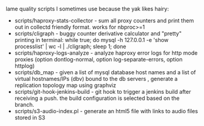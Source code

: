 lame quality scripts I sometimes use because the yak likes hairy:

* scripts/haproxy-stats-collector - sum all proxy counters and print them out in collectd friendly format. works for nbproc>=1
* scripts/cligraph - buggy counter derivative calculator and "pretty" printing in terminal:  while true; do mysql -h 127.0.0.1 -e 'show processlist' | wc -l | ./cligraph; sleep 1; done
* scripts/haproxy-logs-analyze - analyze haproxy error logs for http mode proxies (option dontlog-normal, option log-separate-errors, option httplog)
* scripts/db_map - given a list of mysql database host names and a list of virtual hostnames/IPs (dbv) bound to the db servers , generate a replication topology map using graphviz
* scripts/git-hook-jenkins-build - git hook to trigger a jenkins build after receiving a push. the build configuration is selected based on the branch.
* scripts/s3-audio-index.pl - generate an html5 file with links to audio files stored in S3 
